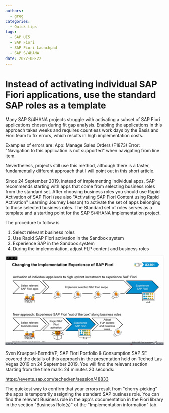 ```yaml
---
authors:
  - greg
categories:
  - Quick tips
tags:
  - SAP UI5
  - SAP Fiori
  - SAP Fiori Launchpad
  - SAP S/4HANA
date: 2022-08-22
---
```


# Instead of activating individual SAP Fiori applications, use the standard SAP roles as a template

Many SAP S/4HANA projects struggle with activating a subset of SAP Fiori applications chosen during fit gap analysis. Enabling the applications in this approach takes weeks and requires countless work days by the Basis and Fiori team to fix errors, which results in high implementation costs.
<!-- more -->
Examples of errors are:
App: Manage Sales Orders (F1873)
Error: "Navigation to this application is not supported" when navigating from line item.

Nevertheless, projects still use this method, although there is a faster, fundamentally different approach that I will point out in this short article.

Since 24 September 2019, instead of implementing individual apps, SAP recommends starting with apps that come from selecting business roles from the standard set. After choosing business roles you should use Rapid Activation of SAP Fiori (see also "Activating SAP Fiori Content using Rapid Activation" Learning Journey Lesson)  to activate the set of apps belonging to those selected business roles. The Standard set of roles serves as a template and a starting point for the SAP S/4HANA implementation project.

The procedure to follow is
1. Select relevant business roles
2. Use Rapid SAP Fiori activation in the Sandbox system
3. Experience SAP in the Sandbox system
4. During the implementation, adjust FLP content and business roles


[![Slide from Teched 2019](R0002/slide.png)](R0002/slide.png)

Sven Krueppel-BerndtVP, SAP Fiori Portfolio & Consumption SAP SE covered the details of this approach in the presentation held on Teched Las Vegas 2019 on 24 September 2019. You will find the relevant section starting from the time mark: 24 minutes 20 seconds:

https://events.sap.com/teched/en/session/48833

The quickest way to confirm that your errors result from "cherry-picking" the apps is temporarily assigning the standard SAP business role. You can find the relevant Business role in the app's documentation in the Fiori library in the section "Business Role(s)" of the "Implementation information" tab.